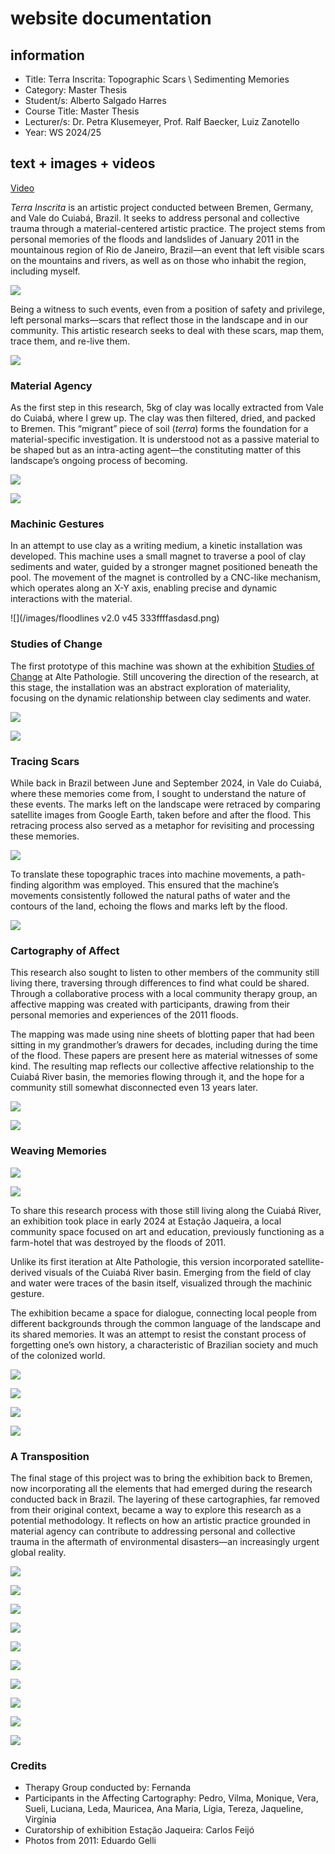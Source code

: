 # website documentation

## information    

- Title: Terra Inscrita: Topographic Scars \ Sedimenting Memories    
- Category: Master Thesis    
- Student/s: Alberto Salgado Harres
- Course Title: Master Thesis
- Lecturer/s: Dr. Petra Klusemeyer, Prof. Ralf Baecker, Luiz Zanotello
- Year: WS 2024/25

## text + images + videos 

[Video](https://vimeo.com/1038697430)

_Terra Inscrita_ is an artistic project conducted between Bremen, Germany, and Vale do Cuiabá, Brazil. It seeks to address personal and collective trauma through a material-centered artistic practice. The project stems from personal memories of the floods and landslides of January 2011 in the mountainous region of Rio de Janeiro, Brazil—an event that left visible scars on the mountains and rivers, as well as on those who inhabit the region, including myself.

![](/images/Photo_2011_1.jpg)

Being a witness to such events, even from a position of safety and privilege, left personal marks—scars that reflect those in the landscape and in our community. This artistic research seeks to deal with these scars, map them, trace them, and re-live them.

![](/images/Photo_2011_2.jpg)

### Material Agency

As the first step in this research, 5kg of clay was locally extracted from Vale do Cuiabá, where I grew up. The clay was then filtered, dried, and packed to Bremen. This “migrant” piece of soil (_terra_) forms the foundation for a material-specific investigation. It is understood not as a passive material to be shaped but as an intra-acting agent—the constituting matter of this landscape’s ongoing process of becoming.

![](/images/materilssssssss.png)  

![](/images/materilsssss.png)

### Machinic Gestures

In an attempt to use clay as a writing medium, a kinetic installation was developed. This machine uses a small magnet to traverse a pool of clay sediments and water, guided by a stronger magnet positioned beneath the pool. The movement of the magnet is controlled by a CNC-like mechanism, which operates along an X-Y axis, enabling precise and dynamic interactions with the material.

![](/images/floodlines v2.0 v45 333ffffasdasd.png)

### Studies of Change

The first prototype of this machine was shown at the exhibition [Studies of Change](https://www.hfk-bremen.de/de/pressemitteilungen/hfk-ausstellung-in-der-alten-pathologie/83#:~:text=Die%20Ausstellung%20%E2%80%9EStudies%20of%20Change,sozialen%2C%20%C3%B6kologischen%20und%20politischen%20Fragestellungen.) at Alte Pathologie. Still uncovering the direction of the research, at this stage, the installation was an abstract exploration of materiality, focusing on the dynamic relationship between clay sediments and water.

![](/images/IMG_1926_edited.png)  

![](/images/gif_alte_pathologie.gif)

### Tracing Scars

While back in Brazil between June and September 2024, in Vale do Cuiabá, where these memories come from, I sought to understand the nature of these events. The marks left on the landscape were retraced by comparing satellite images from Google Earth, taken before and after the flood. This retracing process also served as a metaphor for revisiting and processing these memories.

![](/images/google_earth_pro.gif)

To translate these topographic traces into machine movements, a path-finding algorithm was employed. This ensured that the machine’s movements consistently followed the natural paths of water and the contours of the land, echoing the flows and marks left by the flood.

![](/images/screenshot.png)

### Cartography of Affect

This research also sought to listen to other members of the community still living there, traversing through differences to find what could be shared. Through a collaborative process with a local community therapy group, an affective mapping was created with participants, drawing from their personal memories and experiences of the 2011 floods.

The mapping was made using nine sheets of blotting paper that had been sitting in my grandmother’s drawers for decades, including during the time of the flood. These papers are present here as material witnesses of some kind. The resulting map reflects our collective affective relationship to the Cuiabá River basin, the memories flowing through it, and the hope for a community still somewhat disconnected even 13 years later.

![](/images/IMG_20240827_092644.jpg)  

![](/images/IMG_20240827_145736_2.jpg)

### Weaving Memories

![](/images/Terra_Inscrita-000023.jpg)  

![](/images/QJ3A3966.jpg)

To share this research process with those still living along the Cuiabá River, an exhibition took place in early 2024 at Estação Jaqueira, a local community space focused on art and education, previously functioning as a farm-hotel that was destroyed by the floods of 2011.

Unlike its first iteration at Alte Pathologie, this version incorporated satellite-derived visuals of the Cuiabá River basin. Emerging from the field of clay and water were traces of the basin itself, visualized through the machinic gesture.

The exhibition became a space for dialogue, connecting local people from different backgrounds through the common language of the landscape and its shared memories. It was an attempt to resist the constant process of forgetting one’s own history, a characteristic of Brazilian society and much of the colonized world.


![](/images/Terra_Inscrita-000084.jpg)  

![](/images/Osimo_Treaty_1.jpg)

![](/images/QJ3A3905.jpg)

![](/images/WhatsApp_Image_2024_09_01.png)

### A Transposition

The final stage of this project was to bring the exhibition back to Bremen, now incorporating all the elements that had emerged during the research conducted back in Brazil. The layering of these cartographies, far removed from their original context, became a way to explore this research as a potential methodology. It reflects on how an artistic practice grounded in material agency can contribute to addressing personal and collective trauma in the aftermath of environmental disasters—an increasingly urgent global reality.

![](/images/P1100275.jpg)

![](/images/P1133428.jpg)  

![](/images/P1133290.jpg)  

![](/images/P1133435.jpg)  

![](/images/P1100388.jpg)  

![](/images/P1100302.jpg)  

![](/images/P1100394.jpg)  

![](/images/P1100283.jpg)  

![](/images/P1100285.jpg)  

![](/images/P1100299.jpg)

### Credits

- Therapy Group conducted by: Fernanda
- Participants in the Affecting Cartography: Pedro, Vilma, Monique, Vera, Sueli, Luciana, Leda, Mauricea, Ana Maria, Lígia, Tereza, Jaqueline, Virgínia
- Curatorship of exhibition Estação Jaqueira: Carlos Feijó
- Photos from 2011: Eduardo Gelli